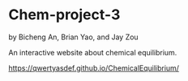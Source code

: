 # Chem-project-3
by Bicheng An, Brian Yao, and Jay Zou

An interactive website about chemical equilibrium.

https://qwertyasdef.github.io/ChemicalEquilibrium/
